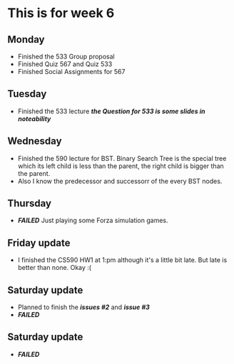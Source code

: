 # This is for week 6

## Monday

+ Finished the 533 Group proposal
+ Finished Quiz 567 and Quiz 533
+ Finished Social Assignments for 567

## Tuesday

+ Finished the 533 lecture ***the Question for 533 is some slides in noteability***

## Wednesday

+ Finished the 590 lecture for BST. Binary Search Tree is the special tree which its left child is less than the parent, the right child is bigger than the parent. 
+ Also I know the predecessor and successorr of the every BST nodes.

## Thursday

+ ***FAILED*** Just playing some Forza simulation games.


## Friday update

+ I finished the CS590 HW1 at 1:pm although it's a little bit late. But late is better than none. Okay :( 

## Saturday update

+ Planned to finish the ***issues #2*** and ***issue #3***
+ ***FAILED***

## Saturday update

+ ***FAILED***
